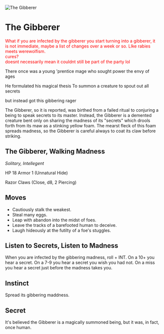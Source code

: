 ![The Gibberer](/images/gibberer.jpg?raw=true)

# The Gibberer

<p style="color:red;">
What if you are infected by the gibberer you start turning into a gibberer, it is not immediate, maybe a list of changes over a week or so. LIke rabies meets werewolfism. <br> cures?
<br> doesnt necessarily mean it couldnt still be part of the party lol </p>

There once was a young 'prentice mage
who sought power the envy of ages

He formulated his magical thesis
To summon a creature to spout out all secrets

but instead got this gibbering rager


The Gibberer, so it is reported, was birthed from a failed ritual to conjuring a being to speak secrets to its master. Instead, the Gibberer is a demented creature bent only on sharing the madness of its "secrets" which drools forth from its maw as a stinking yellow foam. The mearst fleck of this foam spreads madness, so the Gibberer is careful always to coat its claw before striking. 

## The Gibberer, Walking Madness

*Solitary, Intellegent*

HP 18
Armor 1 (Unnatural Hide)

Razor Claws (Close, d8, 2 Piercing) 

## Moves

- Cautiously stalk the weakest. 
- Steal many eggs.
- Leap with abandon into the midst of foes. 
- Leave the tracks of a barefooted human to deceive.
- Laugh hideously at the futilty of a foe's stuggles. 

## Listen to Secrets, Listen to Madness

When you are infected by the gibbering madness, roll + INT. 
On a 10+ you hear a secret.
On a 7-9 you hear a secret you wish you had not.
On a miss you hear a secret just before the madness takes you.


## Instinct

Spread its gibbering maddness. 

## Secret

It's believed the Gibberer is a magically summoned being, but it was, in fact, once human.
